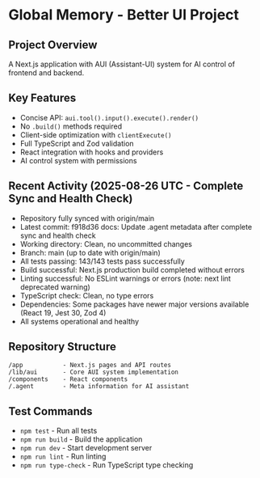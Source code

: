 # Global Memory - Better UI Project

## Project Overview
A Next.js application with AUI (Assistant-UI) system for AI control of frontend and backend.

## Key Features
- Concise API: `aui.tool().input().execute().render()`
- No `.build()` methods required
- Client-side optimization with `clientExecute()`
- Full TypeScript and Zod validation
- React integration with hooks and providers
- AI control system with permissions

## Recent Activity (2025-08-26 UTC - Complete Sync and Health Check)
- Repository fully synced with origin/main
- Latest commit: f918d36 docs: Update .agent metadata after complete sync and health check
- Working directory: Clean, no uncommitted changes
- Branch: main (up to date with origin/main)
- All tests passing: 143/143 tests pass successfully
- Build successful: Next.js production build completed without errors
- Linting successful: No ESLint warnings or errors (note: next lint deprecated warning)
- TypeScript check: Clean, no type errors
- Dependencies: Some packages have newer major versions available (React 19, Jest 30, Zod 4)
- All systems operational and healthy

## Repository Structure
```
/app           - Next.js pages and API routes
/lib/aui       - Core AUI system implementation
/components    - React components
/.agent        - Meta information for AI assistant
```

## Test Commands
- `npm test` - Run all tests
- `npm run build` - Build the application
- `npm run dev` - Start development server
- `npm run lint` - Run linting
- `npm run type-check` - Run TypeScript type checking